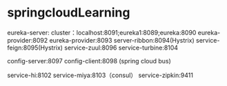 # springcloudLearning
eureka-server:
cluster：localhost:8091;eureka1:8089;eureka:8090
eureka-provider:8092
eureka-provider:8093
server-ribbon:8094(Hystrix)
service-feign:8095(Hystrix)
service-zuul:8096
service-turbine:8104

config-server:8097
config-client:8098 (spring cloud bus)

service-hi:8102
service-miya:8103（consul）
service-zipkin:9411
